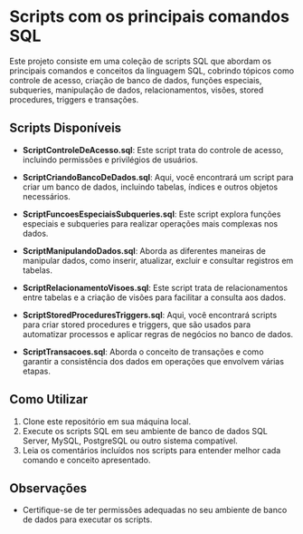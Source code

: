 # Scripts com os principais comandos SQL

Este projeto consiste em uma coleção de scripts SQL que abordam os principais comandos e conceitos da linguagem SQL, cobrindo tópicos como controle de acesso, criação de banco de dados, funções especiais, subqueries, manipulação de dados, relacionamentos, visões, stored procedures, triggers e transações.

## Scripts Disponíveis

- **ScriptControleDeAcesso.sql**: Este script trata do controle de acesso, incluindo permissões e privilégios de usuários.

- **ScriptCriandoBancoDeDados.sql**: Aqui, você encontrará um script para criar um banco de dados, incluindo tabelas, índices e outros objetos necessários.

- **ScriptFuncoesEspeciaisSubqueries.sql**: Este script explora funções especiais e subqueries para realizar operações mais complexas nos dados.

- **ScriptManipulandoDados.sql**: Aborda as diferentes maneiras de manipular dados, como inserir, atualizar, excluir e consultar registros em tabelas.

- **ScriptRelacionamentoVisoes.sql**: Este script trata de relacionamentos entre tabelas e a criação de visões para facilitar a consulta aos dados.

- **ScriptStoredProceduresTriggers.sql**: Aqui, você encontrará scripts para criar stored procedures e triggers, que são usados para automatizar processos e aplicar regras de negócios no banco de dados.

- **ScriptTransacoes.sql**: Aborda o conceito de transações e como garantir a consistência dos dados em operações que envolvem várias etapas.

## Como Utilizar

1. Clone este repositório em sua máquina local.
2. Execute os scripts SQL em seu ambiente de banco de dados SQL Server, MySQL, PostgreSQL ou outro sistema compatível.
3. Leia os comentários incluídos nos scripts para entender melhor cada comando e conceito apresentado.

## Observações

- Certifique-se de ter permissões adequadas no seu ambiente de banco de dados para executar os scripts.
